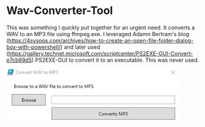 # Wav-Converter-Tool

This was something I quickly put together for an urgent need.  It converts a WAV to an MP3 file using ffmpeg.exe.  I leveraged 
Adamn Bertram's blog (https://4sysops.com/archives/how-to-create-an-open-file-folder-dialog-box-with-powershell/) and later used 
 (https://gallery.technet.microsoft.com/scriptcenter/PS2EXE-GUI-Convert-e7cb69d5) PS2EXE-GUI to convert it to an executable.  This was never used.
 
 ![Wav Converter Tool](https://github.com/MeganFuhr/Wav-Converter-Tool/blob/main/wavConverterTool.jpg)
 
